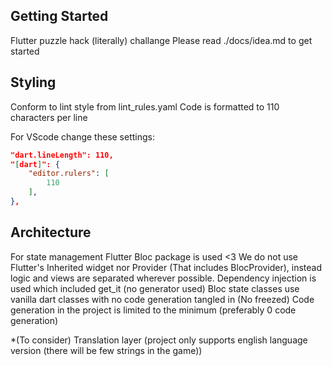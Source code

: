 ## Getting Started
Flutter puzzle hack (literally) challange
Please read ./docs/idea.md to get started

## Styling
Conform to lint style from lint_rules.yaml
Code is formatted to 110 characters per line

For VScode change these settings:
```json
"dart.lineLength": 110,
"[dart]": {
    "editor.rulers": [
        110
    ],
},
```

## Architecture
For state management Flutter Bloc package is used <3
We do not use Flutter's Inherited widget nor Provider (That includes BlocProvider), instead logic and views are separated
wherever possible. Dependency injection is used which included get_it (no generator used)
Bloc state classes use vanilla dart classes with no code generation tangled in (No freezed)
Code generation in the project is limited to the minimum (preferably 0 code generation)

*(To consider) Translation layer (project only supports english language version (there will be few strings in the game))
